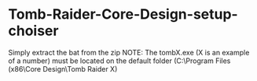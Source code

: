 # Tomb-Raider-Core-Design-setup-choiser
Simply extract the bat from the zip
NOTE: The tombX.exe (X is an example of a number) must be located on the default folder (C:\Program Files (x86\Core Design\Tomb Raider X)
